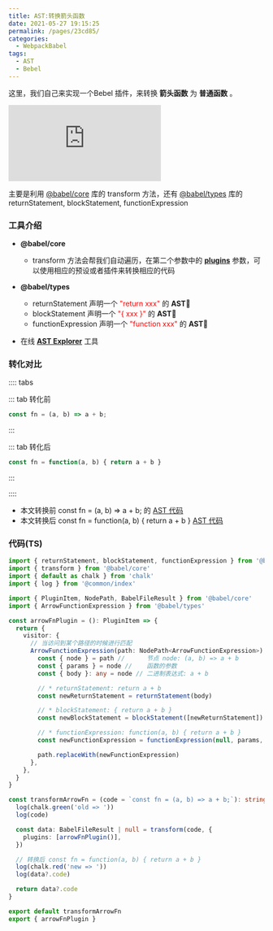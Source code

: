 ```yaml
---
title: AST:转换箭头函数
date: 2021-05-27 19:15:25
permalink: /pages/23cd85/
categories:
  - WebpackBabel
tags:
  - AST
  - Bebel
---
```


这里，我们自己来实现一个<span class="span-shadow">Bebel</span> 插件，来转换 **箭头函数** 为 **普通函数** 。

<embed src="https://cdn.jsdelivr.net/gh/zhixiangyao/CDN/images/icon/babel.svg" type="image/svg+xml" />

<!-- more -->

主要是利用 [@babel/core](https://www.npmjs.com/package/@babel/core) 库的 <span class="span-shadow">transform</span> 方法，还有 [@babel/types](https://www.npmjs.com/package/@babel/types) 库的 <span class="span-shadow">returnStatement</span>, <span class="span-shadow">blockStatement</span>, <span class="span-shadow">functionExpression</span>

### 工具介绍

- **@babel/core**

  - <span class="span-shadow">transform</span> 方法会帮我们自动遍历，在第二个参数中的 **[plugins](https://babeljs.io/docs/en/plugins/)** 参数，可以使用相应的预设或者插件来转换相应的代码

- **@babel/types**

  - <span class="span-shadow">returnStatement</span> 声明一个 <span class="span-shadow" style="color: red;">"return xxx"</span> 的 **AST**
  - <span class="span-shadow">blockStatement</span> 声明一个 <span class="span-shadow" style="color: red;">"{ xxx }"</span> 的 **AST**
  - <span class="span-shadow">functionExpression</span> 声明一个 <span class="span-shadow" style="color: red;">"function xxx"</span> 的 **AST**

- 在线 **[AST Explorer](https://astexplorer.net/)** 工具

### 转化对比

:::: tabs

::: tab 转化前

```TypeScript
const fn = (a, b) => a + b;
```

:::

::: tab 转化后

```TypeScript
const fn = function(a, b) { return a + b }
```

:::

::::

- 本文转换前 <span class="span-shadow">const fn = (a, b) => a + b;</span> 的 [AST 代码](https://astexplorer.net/#/gist/efc9d5e11a87d2ed8f9bd93814796101/f7267777b3b5da0bab96582a94347222b25d55b2)
- 本文转换后 <span class="span-shadow">const fn = function(a, b) { return a + b }</span> [AST 代码](https://astexplorer.net/#/gist/efc9d5e11a87d2ed8f9bd93814796101/7867a017573263e23a27018ea8402025c9ff8d21)

### 代码(TS)

```TypeScript
import { returnStatement, blockStatement, functionExpression } from '@babel/types'
import { transform } from '@babel/core'
import { default as chalk } from 'chalk'
import { log } from '@common/index'

import { PluginItem, NodePath, BabelFileResult } from '@babel/core'
import { ArrowFunctionExpression } from '@babel/types'

const arrowFnPlugin = (): PluginItem => {
  return {
    visitor: {
      // 当访问到某个路径的时候进行匹配
      ArrowFunctionExpression(path: NodePath<ArrowFunctionExpression>) {
        const { node } = path //      节点 node: (a, b) => a + b
        const { params } = node //    函数的参数
        const { body }: any = node // 二进制表达式: a + b

        // * returnStatement: return a + b
        const newReturnStatement = returnStatement(body)

        // * blockStatement: { return a + b }
        const newBlockStatement = blockStatement([newReturnStatement])

        // * functionExpression: function(a, b) { return a + b }
        const newFunctionExpression = functionExpression(null, params, newBlockStatement)

        path.replaceWith(newFunctionExpression)
      },
    },
  }
}

const transformArrowFn = (code = `const fn = (a, b) => a + b;`): string | null | undefined => {
  log(chalk.green('old => '))
  log(code)

  const data: BabelFileResult | null = transform(code, {
    plugins: [arrowFnPlugin()],
  })

  // 转换后 const fn = function(a, b) { return a + b }
  log(chalk.red('new => '))
  log(data?.code)

  return data?.code
}

export default transformArrowFn
export { arrowFnPlugin }
```
